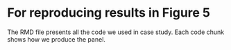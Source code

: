 # For reproducing results in Figure 5

The RMD file presents all the code we used in case study. Each code chunk shows how we produce the panel.
